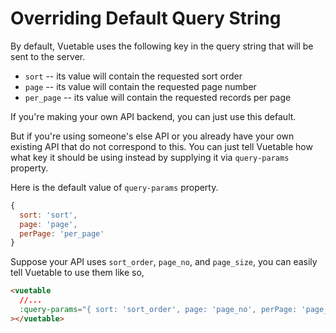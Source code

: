 # Overriding Default Query String

By default, Vuetable uses the following key in the query string that will be sent to the server.
- `sort` -- its value will contain the requested sort order
- `page` -- its value will contain the requested page number
- `per_page` -- its value will contain the requested records per page

If you're making your own API backend, you can just use this default. 

But if you're using someone's else API or you already have your own existing API that do not correspond to this. You can just tell Vuetable how what key it should be using instead by supplying it via `query-params` property.

Here is the default value of `query-params` property.
```javascript
{
  sort: 'sort',
  page: 'page',
  perPage: 'per_page'
}
```

Suppose your API uses `sort_order`, `page_no`, and `page_size`, you can easily tell Vuetable to use them like so,
```html
<vuetable
  //...
  :query-params="{ sort: 'sort_order', page: 'page_no', perPage: 'page_size' }"
></vuetable>
```

